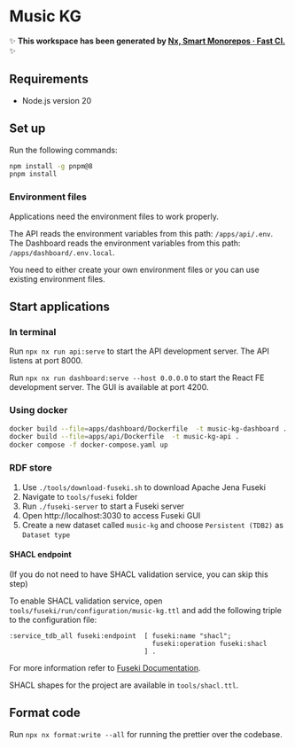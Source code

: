 # Music KG

✨ **This workspace has been generated by [Nx, Smart Monorepos · Fast CI.](https://nx.dev)** ✨

## Requirements

- Node.js version 20

## Set up

Run the following commands:

```bash
npm install -g pnpm@8
pnpm install
```

### Environment files

Applications need the environment files to work properly.

The API reads the environment variables from this path: `/apps/api/.env`.
The Dashboard reads the environment variables from this path: `/apps/dashboard/.env.local`.

You need to either create your own environment files or you can use existing environment files.

## Start applications

### In terminal

Run `npx nx run api:serve` to start the API development server. The API listens at port 8000.

Run `npx nx run dashboard:serve --host 0.0.0.0` to start the React FE development server. The GUI is available at port 4200.

### Using docker

```bash
docker build --file=apps/dashboard/Dockerfile  -t music-kg-dashboard .
docker build --file=apps/api/Dockerfile  -t music-kg-api .
docker compose -f docker-compose.yaml up
```

### RDF store

1. Use `./tools/download-fuseki.sh` to download Apache Jena Fuseki
2. Navigate to `tools/fuseki` folder
3. Run `./fuseki-server` to start a Fuseki server
4. Open http://localhost:3030 to access Fuseki GUI
5. Create a new dataset called `music-kg` and choose `Persistent (TDB2)` as `Dataset type`

#### SHACL endpoint
(If you do not need to have SHACL validation service, you can skip this step)

To enable SHACL validation service, open `tools/fuseki/run/configuration/music-kg.ttl` and add the following triple to the configuration file: 
```
:service_tdb_all fuseki:endpoint  [ fuseki:name "shacl";
                                    fuseki:operation fuseki:shacl
                                  ] . 
```

For more information refer to [Fuseki Documentation](https://jena.apache.org/documentation/shacl/).

SHACL shapes for the project are available in `tools/shacl.ttl`.

## Format code

Run `npx nx format:write --all` for running the prettier over the codebase.
